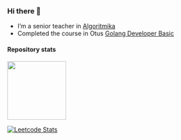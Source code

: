 ### Hi there 👋

- I’m a senior teacher in [Algoritmika](https://algoritmika.org/ru)
- Сompleted the course in Otus [Golang Developer Basic](https://otus.ru/certificate/466fc7a97cbb490d98eb8a58fa9e342f/)

#### Repository stats

<div>
  <img height="135px" src="https://github-readme-stats.vercel.app/api/top-langs/?username=luzhnov-aleksei&theme=nord&&hide_title=true&hide_border=true&layout=compact&langs_count=8">
</div>

[![Leetcode Stats](https://leetcard.jacoblin.cool/luzhnov-aleksei)](https://leetcode.com/luzhnov-aleksei)
